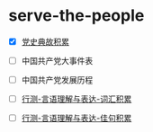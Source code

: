 # serve-the-people

- [x] [党史典故积累](./党史典故积累/0.简介.md)
- [ ] 中国共产党大事件表
- [ ] 中国共产党发展历程
 

- [ ] [行测-言语理解与表达-词汇积累](./行测/言语理解与表达/01-词汇积累-1.md)
- [ ] [行测-言语理解与表达-佳句积累](./行测/言语理解与表达/02-佳句积累.md)
